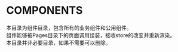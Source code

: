 # COMPONENTS
本目录为组件目录，包含所有的业务组件和公用组件。  
组件能够被Pages目录下的页面调用组装，接收store的改变并重新渲染。  
本目录并非必要目录，如果不需要可以删除。  
